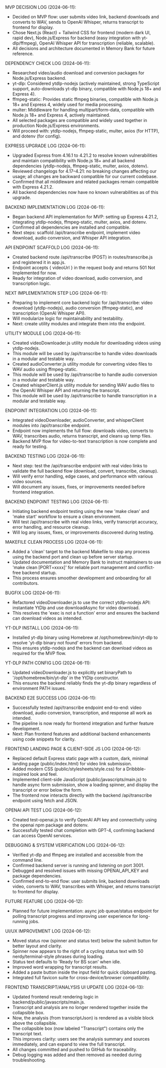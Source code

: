 MVP DECISION LOG (2024-06-11):
- Decided on MVP flow: user submits video link, backend downloads and converts to WAV, sends to OpenAI Whisper, returns transcript to frontend for display.
- Chose Next.js (React) + Tailwind CSS for frontend (modern dark UI, rapid dev), Node.js/Express for backend (easy integration with yt-dlp/ffmpeg), OpenAI Whisper API for transcription (reliable, scalable).
- All decisions and architecture documented in Memory Bank for future reference.

DEPENDENCY CHECK LOG (2024-06-11):
- Researched video/audio download and conversion packages for Node.js/Express backend.
- yt-dlp: Considered ytdlp-nodejs (actively maintained, strong TypeScript support, auto-downloads yt-dlp binary, compatible with Node.js 18+ and Express 4).
- ffmpeg-static: Provides static ffmpeg binaries, compatible with Node.js 18+ and Express 4, widely used for media processing.
- multer: Middleware for handling multipart/form-data, compatible with Node.js 18+ and Express 4, actively maintained.
- All selected packages are compatible and widely used together in production Node.js/Express environments.
- Will proceed with: ytdlp-nodejs, ffmpeg-static, multer, axios (for HTTP), and dotenv (for config).

EXPRESS UPGRADE LOG (2024-06-11):
- Upgraded Express from 4.16.1 to 4.21.2 to resolve known vulnerabilities and maintain compatibility with Node.js 18+ and all backend dependencies (ytdlp-nodejs, ffmpeg-static, multer, axios, dotenv).
- Reviewed changelogs for 4.17–4.21: no breaking changes affecting our usage; all changes are backward compatible for our current codebase.
- Confirmed that all middleware and related packages remain compatible with Express 4.21.2.
- All backend dependencies now have no known vulnerabilities as of this upgrade.

BACKEND IMPLEMENTATION LOG (2024-06-11):
- Began backend API implementation for MVP: setting up Express 4.21.2, integrating ytdlp-nodejs, ffmpeg-static, multer, axios, and dotenv.
- Confirmed all dependencies are installed and compatible.
- Next steps: scaffold /api/transcribe endpoint, implement video download, audio conversion, and Whisper API integration.

API ENDPOINT SCAFFOLD LOG (2024-06-11):
- Created backend route /api/transcribe (POST) in routes/transcribe.js and registered it in app.js.
- Endpoint accepts { videoUrl } in the request body and returns 501 Not Implemented for now.
- Ready for integration of video download, audio conversion, and transcription logic.

NEXT IMPLEMENTATION STEP LOG (2024-06-11):
- Preparing to implement core backend logic for /api/transcribe: video download (ytdlp-nodejs), audio conversion (ffmpeg-static), and transcription (OpenAI Whisper API).
- Will modularize logic for maintainability and testability.
- Next: create utility modules and integrate them into the endpoint.

UTILITY MODULE LOG (2024-06-11):
- Created videoDownloader.js utility module for downloading videos using ytdlp-nodejs.
- This module will be used by /api/transcribe to handle video downloads in a modular and testable way.
- Created audioConverter.js utility module for converting video files to WAV audio using ffmpeg-static.
- This module will be used by /api/transcribe to handle audio conversion in a modular and testable way.
- Created whisperClient.js utility module for sending WAV audio files to the OpenAI Whisper API and returning the transcript.
- This module will be used by /api/transcribe to handle transcription in a modular and testable way.

ENDPOINT INTEGRATION LOG (2024-06-11):
- Integrated videoDownloader, audioConverter, and whisperClient modules into /api/transcribe endpoint.
- Endpoint now implements the full flow: downloads video, converts to WAV, transcribes audio, returns transcript, and cleans up temp files.
- Backend MVP flow for video-to-text transcription is now complete and ready for testing.

BACKEND TESTING LOG (2024-06-11):
- Next step: test the /api/transcribe endpoint with real video links to validate the full backend flow (download, convert, transcribe, cleanup).
- Will verify error handling, edge cases, and performance with various video sources.
- Will document any issues, fixes, or improvements needed before frontend integration.

BACKEND ENDPOINT TESTING LOG (2024-06-11):
- Initiating backend endpoint testing using the new 'make clean' and 'make start' workflow to ensure a clean environment.
- Will test /api/transcribe with real video links, verify transcript accuracy, error handling, and resource cleanup.
- Will log any issues, fixes, or improvements discovered during testing.

MAKEFILE CLEAN PROCESS LOG (2024-06-11):
- Added a 'clean' target to the backend Makefile to stop any process using the backend port and clean up before server startup.
- Updated documentation and Memory Bank to instruct maintainers to use 'make clean [PORT=xxxx]' for reliable port management and conflict-free backend startup.
- This process ensures smoother development and onboarding for all contributors.

BUGFIX LOG (2024-06-11):
- Refactored videoDownloader.js to use the correct ytdlp-nodejs API: instantiate YtDlp and use downloadAsync for video download.
- This resolves the 'exec is not a function' error and ensures the backend can download videos as intended.

YT-DLP INSTALL LOG (2024-06-11):
- Installed yt-dlp binary using Homebrew at /opt/homebrew/bin/yt-dlp to resolve 'yt-dlp binary not found' errors from backend.
- This ensures ytdlp-nodejs and the backend can download videos as required for the MVP flow.

YT-DLP PATH CONFIG LOG (2024-06-11):
- Updated videoDownloader.js to explicitly set binaryPath to '/opt/homebrew/bin/yt-dlp' in the YtDlp constructor.
- This ensures the backend reliably finds the yt-dlp binary regardless of environment PATH issues.

BACKEND E2E SUCCESS LOG (2024-06-11):
- Successfully tested /api/transcribe endpoint end-to-end: video download, audio conversion, transcription, and response all work as intended.
- The pipeline is now ready for frontend integration and further feature development.
- Next: Plan frontend features and additional backend enhancements using code snippets for clarity.

FRONTEND LANDING PAGE & CLIENT-SIDE JS LOG (2024-06-12):
- Replaced default Express static page with a custom, dark, minimal landing page (public/index.html) for video link submission.
- Added modern CSS (public/stylesheets/style.css) for a Dribbble-inspired look and feel.
- Implemented client-side JavaScript (public/javascripts/main.js) to handle async form submission, show a loading spinner, and display the transcript or error below the form.
- The frontend now interacts directly with the backend /api/transcribe endpoint using fetch and JSON.

OPENAI API TEST LOG (2024-06-12):
- Created test-openai.js to verify OpenAI API key and connectivity using the openai npm package and dotenv.
- Successfully tested chat completion with GPT-4, confirming backend can access OpenAI services.

DEBUGGING & SYSTEM VERIFICATION LOG (2024-06-12):
- Verified yt-dlp and ffmpeg are installed and accessible from the command line.
- Confirmed backend server is running and listening on port 3001.
- Debugged and resolved issues with missing OPENAI_API_KEY and package dependencies.
- Confirmed end-to-end flow: user submits link, backend downloads video, converts to WAV, transcribes with Whisper, and returns transcript to frontend for display.

FUTURE FEATURE LOG (2024-06-12):
- Planned for future implementation: async job queue/status endpoint for polling transcript progress and improving user experience for long-running jobs.

UI/UX IMPROVEMENT LOG (2024-06-12):
- Moved status row (spinner and status text) below the submit button for better layout and clarity.
- Spinner now appears to the right of a cycling status text with 50 nerdy/terminal-style phrases during loading.
- Status text defaults to 'Ready for BS scan' when idle.
- Improved word wrapping for transcript results.
- Added a paste button inside the input field for quick clipboard pasting.
- Integrated full favicon suite for cross-device/browser compatibility.

FRONTEND TRANSCRIPT/ANALYSIS UI UPDATE LOG (2024-06-13):
- Updated frontend result rendering logic in backend/public/javascripts/main.js.
- Transcript and analysis are no longer rendered together inside the collapsible box.
- Now, the analysis (from transcriptJson) is rendered as a visible block above the collapsible.
- The collapsible box (now labeled "Transcript") contains only the transcript text.
- This improves clarity: users see the analysis summary and sources immediately, and can expand to view the full transcript.
- All changes committed and pushed to GitHub for traceability.
- Debug logging was added and then removed as needed during troubleshooting. 